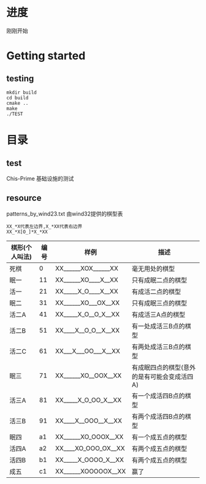 # 进度
刚刚开始
# Getting started
## testing
```
mkdir build
cd build
cmake ..
make
./TEST
```

# 目录
## test
Chis-Prime 基础设施的测试
## resource
patterns_by_wind23.txt 由wind32提供的棋型表
```
XX_*X代表左边界,X_*XX代表右边界
XX_*X[O_]*X_*XX
```
|棋形(个人叫法)|编号|样例|描述|
|----|----|----|----|
|死棋 |0 |XX______XOX______XX|毫无用处的棋型|
|眠一 |11|XX______XO____X__XX|只有成眠二点的棋型|
|活一 |21|XX_____X_O____X__XX|有成活二点的棋型|
|眠二 |31|XX______XO___OX__XX|只有成眠三点的棋型|
|活二A|41|XX_____X_O__O_X__XX|有成活三A点的棋型|
|活二B|51|XX____X__O_O__X__XX|有一处成活三B点的棋型|
|活二C|61|XX___X___OO___X__XX|有两处成活三B点的棋型|
|眠三 |71|XX______XO__OOX__XX|有成眠四点的棋型(意外的是有可能会变成活四A)|
|活三A|81|XX_____X_O_OO_X__XX|有一个成活四B点的棋型|
|活三B|91|XX____X__OOO__X__XX|有两个成活四B点的棋型|
|眠四 |a1|XX______XO_OOOX__XX|有一个成五点的棋型|
|活四A|a2|XX____XO_OOO_OX__XX|有两个成五点的棋型|
|活四B|b1|XX_____X_OOOO_X__XX|有两个成五点的棋型|
|成五 |c1|XX______XOOOOOX__XX|赢了|